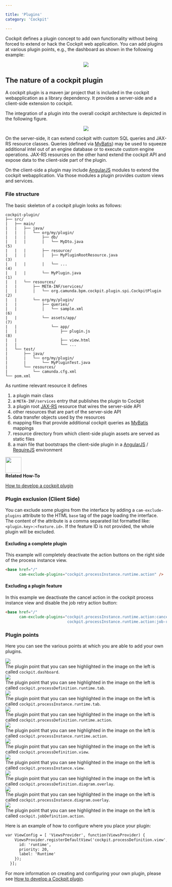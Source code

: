 ```yaml
---

title: 'Plugins'
category: 'Cockpit'

---
```


Cockpit defines a plugin concept to add own functionality without being forced to extend or hack the Cockpit web application. You can add plugins at various plugin points, e.g., the dashboard as shown in the following example:

<center><img src="ref:asset:/assets/img/real-life/cockpit-plugins/cockpit-plugin.png" class="img-responsive"/></center>

The nature of a cockpit plugin
------------------------------

A cockpit plugin is a maven jar project that is included in the cockpit webapplication as a library dependency. It provides a server-side and a client-side extension to cockpit.

The integration of a plugin into the overall cockpit architecture is depicted in the following figure.

<center><img src="ref:asset:/assets/img/real-life/cockpit-plugins/architecture.png" class="img-responsive"/></center>

On the server-side, it can extend cockpit with custom SQL queries and JAX-RS resource classes. Queries (defined via [MyBatis](http://www.mybatis.org/)) may be used to squeeze additional intel out of an engine database or to execute custom engine operations. JAX-RS resources on the other hand extend the cockpit API and expose data to the client-side part of the plugin.

On the client-side a plugin may include [AngularJS](http://angularjs.org/) modules to extend the cockpit webapplication. Via those modules a plugin provides custom views and services.


### File structure

The basic skeleton of a cockpit plugin looks as follows:

    cockpit-plugin/
    ├── src/
    |   ├── main/
    |   |   ├── java/
    |   |   |   └── org/my/plugin/
    |   |   |       ├── db/
    |   |   |       |   └── MyDto.java                                    (5)
    |   |   |       ├── resource/
    |   |   |       |   ├── MyPluginRootResource.java                     (3)
    |   |   |       |   └── ...                                           (4)
    |   |   |       └── MyPlugin.java                                     (1)
    |   |   └── resources/
    |   |       ├── META-INF/services/
    |   |       |   └── org.camunda.bpm.cockpit.plugin.spi.CockpitPlugin  (2)
    |   |       └── org/my/plugin/
    |   |           ├── queries/
    |   |           |   └── sample.xml                                    (6)
    |   |           └── assets/app/                                       (7)
    |   |               └── app/
    |   |                   ├── plugin.js                                 (8)
    |   |                   ├── view.html
    |   |                   └── ...
    |   └── test/
    |       ├── java/
    |       |   └── org/my/plugin/
    |       |       └── MyPluginTest.java
    |       └── resources/
    |           └── camunda.cfg.xml
    └── pom.xml

As runtime relevant resource it defines

1. a plugin main class
2. a `META-INF/services` entry that publishes the plugin to Cockpit
3. a plugin root [JAX-RS](https://jax-rs-spec.java.net/) resource that wires the server-side API
4. other resources that are part of the server-side API
5. data transfer objects used by the resources
6. mapping files that provide additional cockpit queries as [MyBatis](http://www.mybatis.org/) mappings
7. resource directory from which client-side plugin assets are served as static files
8. a main file that bootstraps the client-side plugin in a [AngularJS](http://angularjs.org/) / [RequireJS](http://requirejs.org) environment

<div class="alert alert-info">
  <div class="row">
    <div class="col-md-1">
      <img src="ref:asset:/assets/img/welcome/real-life.png" height="50" />
    </div>
    <div class="col-md-8">
      <strong>Related How-To</strong>
      <p><a href="ref:/real-life/how-to/#cockpit-how-to-develop-a-cockpit-plugin">How to develop a cockpit plugin</a></p>
    </div>
  </div>
</div>


### Plugin exclusion (Client Side)

You can exclude some plugins from the interface by adding a `cam-exclude-plugins`
attribute to the HTML `base` tag of the page loading the interface.
The content of the attribute is a comma separated list formatted like: `<plugin.key>:<feature.id>`.
If the feature ID is not provided, the whole plugin will be excluded.

#### Excluding a complete plugin

This example will completely deactivate the action buttons on the right side of the process instance view.

```html
<base href="/"
      cam-exclude-plugins="cockpit.processInstance.runtime.action" />
```

#### Excluding a plugin feature

In this example we deactivate the cancel action in the cockpit process instance view and disable the job retry action button:

```html
<base href="/"
      cam-exclude-plugins="cockpit.processInstance.runtime.action:cancel-process-instance-action,
                           cockpit.processInstance.runtime.action:job-retry-action" />
```


### Plugin points

Here you can see the various points at which you are able to add your own plugins.

<div class="row">
  <div class="col-xs-6 col-sm-6 col-md-3">
    <img data-img-thumb src="ref:asset:/assets/img/implementation-cockpit/plugin-points/plugin-point-cockpit-dashboard.png" />
  </div>
  <div class="col-xs-6 col-sm-6 col-md-9">
    The plugin point that you can see highlighted in the image on the left is called <code>cockpit.dashboard</code>.
  </div>
</div>

<div class="row">
  <div class="col-xs-6 col-sm-6 col-md-3">
    <img data-img-thumb src="ref:asset:/assets/img/implementation-cockpit/plugin-points/plugin-point-process-definition-details.png" />
  </div>
  <div class="col-xs-6 col-sm-6 col-md-9">
    The plugin point that you can see highlighted in the image on the left is called <code>cockpit.processDefinition.runtime.tab</code>.
  </div>
</div>

<div class="row">
  <div class="col-xs-6 col-sm-6 col-md-3">
    <img data-img-thumb src="ref:asset:/assets/img/implementation-cockpit/plugin-points/plugin-point-process-instance-details.png" />
  </div>
  <div class="col-xs-6 col-sm-6 col-md-9">
    The plugin point that you can see highlighted in the image on the left is called <code>cockpit.processInstance.runtime.tab</code>.
  </div>
</div>

<div class="row">
  <div class="col-xs-6 col-sm-6 col-md-3">
    <img data-img-thumb src="ref:asset:/assets/img/implementation-cockpit/plugin-points/plugin-point-process-definition-runtime-action.png" />
  </div>
  <div class="col-xs-6 col-sm-6 col-md-9">
    The plugin point that you can see highlighted in the image on the left is called <code>cockpit.processDefinition.runtime.action</code>.
  </div>
</div>

<div class="row">
  <div class="col-xs-6 col-sm-6 col-md-3">
    <img data-img-thumb src="ref:asset:/assets/img/implementation-cockpit/plugin-points/plugin-point-process-instance-runtime-action.png" />
  </div>
  <div class="col-xs-6 col-sm-6 col-md-9">
    The plugin point that you can see highlighted in the image on the left is called <code>cockpit.processInstance.runtime.action</code>.
  </div>
</div>

<div class="row">
  <div class="col-xs-6 col-sm-6 col-md-3">
    <img data-img-thumb src="ref:asset:/assets/img/implementation-cockpit/plugin-points/plugin-point-cockpit-process-definition-view.png" />
  </div>
  <div class="col-xs-6 col-sm-6 col-md-9">
    The plugin point that you can see highlighted in the image on the left is called <code>cockpit.processDefinition.view</code>.
  </div>
</div>

<div class="row">
  <div class="col-xs-6 col-sm-6 col-md-3">
    <img data-img-thumb src="ref:asset:/assets/img/implementation-cockpit/plugin-points/plugin-point-cockpit-process-instance-view.png" />
  </div>
  <div class="col-xs-6 col-sm-6 col-md-9">
    The plugin point that you can see highlighted in the image on the left is called <code>cockpit.processInstance.view</code>.
  </div>
</div>

<div class="row">
  <div class="col-xs-6 col-sm-6 col-md-3">
    <img data-img-thumb src="ref:asset:/assets/img/implementation-cockpit/plugin-points/plugin-point-definition-diagram-overlay.png" />
  </div>
  <div class="col-xs-6 col-sm-6 col-md-9">
    The plugin point that you can see highlighted in the image on the left is called <code>cockpit.processDefinition.diagram.overlay</code>.
  </div>
</div>

<div class="row">
  <div class="col-xs-6 col-sm-6 col-md-3">
    <img data-img-thumb src="ref:asset:/assets/img/implementation-cockpit/plugin-points/plugin-point-instance-diagram-overlay.png" />
  </div>
  <div class="col-xs-6 col-sm-6 col-md-9">
    The plugin point that you can see highlighted in the image on the left is called <code>cockpit.processInstance.diagram.overlay</code>.
  </div>
</div>

<div class="row">
  <div class="col-xs-6 col-sm-6 col-md-3">
    <img data-img-thumb src="ref:asset:/assets/img/implementation-cockpit/plugin-points/plugin-point-job-definition-action.png" />
  </div>
  <div class="col-xs-6 col-sm-6 col-md-9">
    The plugin point that you can see highlighted in the image on the left is called <code>cockpit.jobDefinition.action</code>.
  </div>
</div>


Here is an example of how to configure where you place your plugin:

```html
var ViewConfig = [ 'ViewsProvider', function(ViewsProvider) {
    ViewsProvider.registerDefaultView('cockpit.processDefinition.view', {
      id: 'runtime',
      priority: 20,
      label: 'Runtime'
    });
  }];
```

For more information on creating and configuring your own plugin, please see <a href="ref:/real-life/how-to/#cockpit-how-to-develop-a-cockpit-plugin">How to develop a Cockpit plugin</a>.
